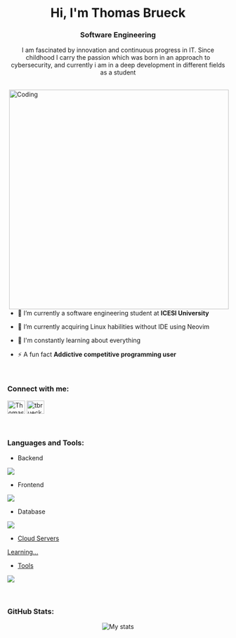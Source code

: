 <h1 align="center">Hi, I'm Thomas Brueck</h1>
<h3 align="center">Software Engineering</h3>
<p align="center">I am fascinated by innovation and continuous progress in IT. Since childhood I carry the passion which was born in an approach to cybersecurity, and currently i am in a deep development in different fields as a student</p>
<p align="center"> 
</p>

<br>

<img align="right" alt="Coding" width="500" src="https://steamuserimages-a.akamaihd.net/ugc/791990573925099964/66618ACA5FCA1C3D7EF001A0A7DAB083409A1050/?imw=5000&imh=5000&ima=fit&impolicy=Letterbox&imcolor=%23000000&letterbox=false">

<br><br>

- 🔭 I’m currently a software engineering student at **ICESI University**

- 🌱 I’m currently acquiring Linux habilities without IDE using Neovim

- 💬 I'm constantly learning about everything

- ⚡ A fun fact **Addictive competitive programming user**

<br>
<h3 align="left">Connect with me:</h3>
<p align="left">
<a href="https://www.linkedin.com/in/thomas-brueck-46232a271/" target="blank"><img align="center" src="https://raw.githubusercontent.com/rahuldkjain/github-profile-readme-generator/master/src/images/icons/Social/linked-in-alt.svg" alt="Thomas Brueck" height="30" width="40" /></a>
<a href="https://www.instagram.com/tbrueck.13/" target="blank"><img align="center" src="https://raw.githubusercontent.com/rahuldkjain/github-profile-readme-generator/master/src/images/icons/Social/instagram.svg" alt="tbrueck.13" height="30" width="40" /></a>
</p>
<br>

<img src="https://www.gifsanimados.org/data/media/562/linea-imagen-animada-0170.gif" height="2" width="100%">

<h3 align="left">Languages and Tools:</h3>

- Backend
<p align="left">
  <a href="https://skillicons.dev">
    <img src="https://skillicons.dev/icons?i=java,cpp,r,py,django" />
  </a>
</p>


- Frontend
<p align="left">
  <a href="https://skillicons.dev">
    <img src="https://skillicons.dev/icons?i=markdown,html,css" />
  </a>
</p>


- Database
<p align="left">
    <a href="https://skillicons.dev">
      <img src="https://skillicons.dev/icons?i=sqllite,postgre"
    </a>
</p>


- Cloud Servers
<p align="left">
    Learning...
</p>


- Tools
<p align="left">
  <a href="https://skillicons.dev">
    <img src="https://skillicons.dev/icons?i=git,github,figma,idea,vscode,linux,neovim" />
  </a>
</p>

<br/>

<img src="https://www.gifsanimados.org/data/media/562/linea-imagen-animada-0170.gif" height="2" width="100%">

<h3 align="left">GitHub Stats:</h3>
<div align="center">
 
<img alt="My stats" src="https://github-readme-stats.vercel.app/api?username=Brueckk&theme=radical&bg_color=000000&title_color=FF00FF&text_color=FF00FF&icon_color=FF00FF&border_color=00FFFF"/>

</div>

<br><br>
